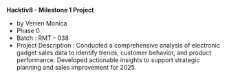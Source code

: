**Hacktiv8 - Milestone 1 Project**
- by Verren Monica
- Phase 0
- Batch : RMT - 038
- Project Description : Conducted a comprehensive analysis of electronic gadget sales data to identify trends, customer behavior, and
product performance. Developed actionable insights to support strategic planning and sales improvement for 2025.
